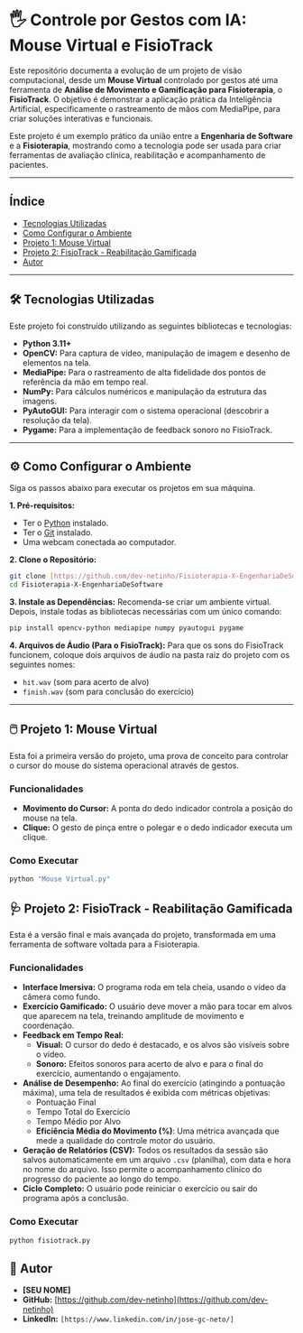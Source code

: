 ﻿# 🖐️ Controle por Gestos com IA: Mouse Virtual e FisioTrack

Este repositório documenta a evolução de um projeto de visão computacional, desde um **Mouse Virtual** controlado por gestos até uma ferramenta de **Análise de Movimento e Gamificação para Fisioterapia**, o **FisioTrack**. O objetivo é demonstrar a aplicação prática da Inteligência Artificial, especificamente o rastreamento de mãos com MediaPipe, para criar soluções interativas e funcionais.

Este projeto é um exemplo prático da união entre a **Engenharia de Software** e a **Fisioterapia**, mostrando como a tecnologia pode ser usada para criar ferramentas de avaliação clínica, reabilitação e acompanhamento de pacientes.

---

## Índice

* [Tecnologias Utilizadas](#-tecnologias-utilizadas)
* [Como Configurar o Ambiente](#-como-configurar-o-ambiente)
* [Projeto 1: Mouse Virtual](#-projeto-1-mouse-virtual)
* [Projeto 2: FisioTrack - Reabilitação Gamificada](#-projeto-2-fisiotrack---reabilitação-gamificada)
* [Autor](#-autor)

---

## 🛠️ Tecnologias Utilizadas

Este projeto foi construído utilizando as seguintes bibliotecas e tecnologias:

* **Python 3.11+**
* **OpenCV:** Para captura de vídeo, manipulação de imagem e desenho de elementos na tela.
* **MediaPipe:** Para o rastreamento de alta fidelidade dos pontos de referência da mão em tempo real.
* **NumPy:** Para cálculos numéricos e manipulação da estrutura das imagens.
* **PyAutoGUI:** Para interagir com o sistema operacional (descobrir a resolução da tela).
* **Pygame:** Para a implementação de feedback sonoro no FisioTrack.

---

## ⚙️ Como Configurar o Ambiente

Siga os passos abaixo para executar os projetos em sua máquina.

**1. Pré-requisitos:**
* Ter o [Python](https://www.python.org/downloads/) instalado.
* Ter o [Git](https://git-scm.com/downloads) instalado.
* Uma webcam conectada ao computador.

**2. Clone o Repositório:**
```sh
git clone [https://github.com/dev-netinho/Fisioterapia-X-EngenhariaDeSoftware](https://github.com/dev-netinho/Fisioterapia-X-EngenhariaDeSoftware)
cd Fisioterapia-X-EngenhariaDeSoftware
```

**3. Instale as Dependências:**
Recomenda-se criar um ambiente virtual. Depois, instale todas as bibliotecas necessárias com um único comando:
```sh
pip install opencv-python mediapipe numpy pyautogui pygame
```

**4. Arquivos de Áudio (Para o FisioTrack):**
Para que os sons do FisioTrack funcionem, coloque dois arquivos de áudio na pasta raiz do projeto com os seguintes nomes:
* `hit.wav` (som para acerto de alvo)
* `finish.wav` (som para conclusão do exercício)

---

## 🖱️ Projeto 1: Mouse Virtual

Esta foi a primeira versão do projeto, uma prova de conceito para controlar o cursor do mouse do sistema operacional através de gestos.

### Funcionalidades
* **Movimento do Cursor:** A ponta do dedo indicador controla a posição do mouse na tela.
* **Clique:** O gesto de pinça entre o polegar e o dedo indicador executa um clique.

### Como Executar
```sh
python "Mouse Virtual.py"
```

## 🩺 Projeto 2: FisioTrack - Reabilitação Gamificada

Esta é a versão final e mais avançada do projeto, transformada em uma ferramenta de software voltada para a Fisioterapia.

### Funcionalidades
* **Interface Imersiva:** O programa roda em tela cheia, usando o vídeo da câmera como fundo.
* **Exercício Gamificado:** O usuário deve mover a mão para tocar em alvos que aparecem na tela, treinando amplitude de movimento e coordenação.
* **Feedback em Tempo Real:**
    * **Visual:** O cursor do dedo é destacado, e os alvos são visíveis sobre o vídeo.
    * **Sonoro:** Efeitos sonoros para acerto de alvo e para o final do exercício, aumentando o engajamento.
* **Análise de Desempenho:** Ao final do exercício (atingindo a pontuação máxima), uma tela de resultados é exibida com métricas objetivas:
    * Pontuação Final
    * Tempo Total do Exercício
    * Tempo Médio por Alvo
    * **Eficiência Média do Movimento (%)**: Uma métrica avançada que mede a qualidade do controle motor do usuário.
* **Geração de Relatórios (CSV):** Todos os resultados da sessão são salvos automaticamente em um arquivo `.csv` (planilha), com data e hora no nome do arquivo. Isso permite o acompanhamento clínico do progresso do paciente ao longo do tempo.
* **Ciclo Completo:** O usuário pode reiniciar o exercício ou sair do programa após a conclusão.

### Como Executar
```sh
python fisiotrack.py
```


## 👤 Autor

* **[SEU NOME]**
* **GitHub:** [https://github.com/dev-netinho](https://github.com/dev-netinho)
* **LinkedIn:** `[https://www.linkedin.com/in/jose-gc-neto/]`
